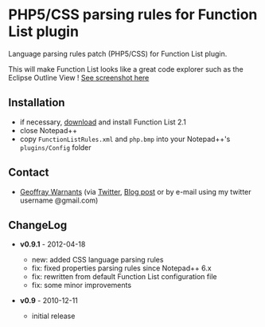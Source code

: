 PHP5/CSS parsing rules for Function List plugin
===============================================

Language parsing rules patch (PHP5/CSS) for Function List plugin.

This will make Function List looks like a great code explorer such as the Eclipse Outline View ! [See screenshot here](http://www.geoffray.be/blog/php/patch-php5-pour-npp-function-list)

Installation
------------

- if necessary, [download](http://sourceforge.net/projects/npp-plugins/files/Function%20List/) and install Function List 2.1
- close Notepad++
- copy `FunctionListRules.xml` and `php.bmp` into your Notepad++'s `plugins/Config` folder

Contact
-------

- [Geoffray Warnants](http://geoffray.be) (via [Twitter](http://twitter.com/gwarnants), [Blog post](http://www.geoffray.be/blog/php/patch-php5-pour-npp-function-list) or by e-mail using my twitter username @gmail.com)

ChangeLog
---------

- **v0.9.1** - 2012-04-18
    - new: added CSS language parsing rules
    - fix: fixed properties parsing rules since Notepad++ 6.x
    - fix: rewritten from default Function List configuration file
    - fix: some minor improvements

- **v0.9** - 2010-12-11
    - initial release
